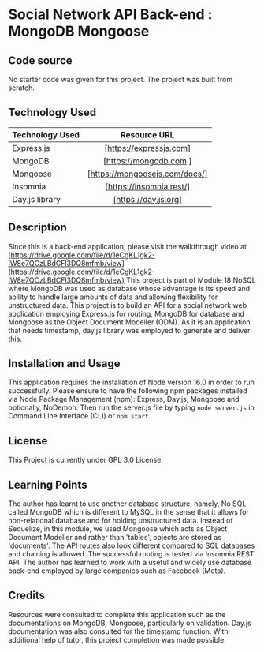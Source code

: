 # Social Network API Back-end : MongoDB Mongoose

## Code source
No starter code was given for this project. The project was built from scratch.

## Technology Used 

| Technology Used         | Resource URL           | 
| ------------- |:-------------:| 
| Express.js   | [https://expressjs.com] | (https://expressjs.com) | 
|   MongoDB  | [https://mongodb.com ] | (https://mongodb.com)      |   
| Mongoose | [https://mongoosejs.com/docs/] | (https://mongoosejs.com/docs/)     |
| Insomnia | [https://insomnia.rest/] | (https://insomnia.rest/) |
| Day.js library | [https://day.js.org] | (https://day.js.org)  

## Description 
Since this is a back-end application, please visit the walkthrough video at [https://drive.google.com/file/d/1eCgKL1gk2-IW8e7QCzLBdCFl3DQ8mfmb/view](https://drive.google.com/file/d/1eCgKL1gk2-IW8e7QCzLBdCFl3DQ8mfmb/view)
This project is part of Module 18 NoSQL where MongoDB was used as database whose advantage is its speed and ability to handle large amounts of data and allowing flexibility for unstructured data. This project is to build an API for a social network web application employing Express.js for routing, MongoDB for database and Mongoose as the Object Document Modeller (ODM). As it is an application that needs timestamp, day.js library was employed to generate and deliver this.

## Installation and Usage
This application requires the installation of Node version 16.0 in order to run successfully. Please ensure to have the following npm packages installed via Node Package Management (npm): Express, Day.js, Mongoose and optionally, NoDemon. Then run the server.js file by typing ```node server.js``` in Command Line Interface (CLI) or ```npm start```.

## License
This Project is currently under GPL 3.0 License.

## Learning Points

The author has learnt to use another database structure, namely, No SQL called MongoDB which is different to MySQL in the sense that it allows for non-relational database and for holding unstructured data. Instead of Sequelize, in this module, we used Mongoose which acts as Object Document Modeller and rather than 'tables', objects are stored as 'documents'. The API routes also look different compared to SQL databases and chaining is allowed. The successful routing is tested via Insomnia REST API. The author has learned to work with a useful and widely use database back-end employed by large companies such as Facebook (Meta).

## Credits
Resources were consulted to complete this application such as the documentations on MongoDB, Mongoose, particularly on validation. Day.js documentation was also consulted for the timestamp function. With additional help of tutor, this project completion was made possible.



